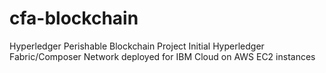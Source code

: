 # cfa-blockchain
Hyperledger Perishable Blockchain Project
Initial Hyperledger Fabric/Composer Network deployed for IBM Cloud on AWS EC2 instances
